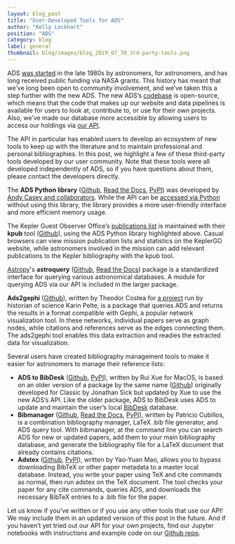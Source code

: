```yaml
---
layout: blog_post
title: "User-Developed Tools for ADS"
author: "Kelly Lockhart"
position: "ADS"
category: blog
label: general
thumbnail: blog/images/blog_2019_07_30_3rd-party-tools.png
---
```


<meta property="og:image" content="{{ site.baseurl }}/blog/images/blog_2019_07_30_3rd-party-tools.png">
<meta property="og:description" content="User-Developed Tools for ADS">

ADS [was started](https://ui.adsabs.harvard.edu/about/history/) in the late 1980s by astronomers, for astronomers, and has long received public funding via NASA grants. This history has meant that we’ve long been open to community involvement, and we’ve taken this a step further with the new ADS. The new ADS’s [codebase](https://github.com/adsabs) is open-source, which means that the code that makes up our website and data pipelines is available for users to look at, contribute to, or use for their own projects. Also, we’ve made our database more accessible by allowing users to access our holdings via [our API](https://github.com/adsabs/adsabs-dev-api).

The API in particular has enabled users to develop an ecosystem of new tools to keep up with the literature and to maintain professional and personal bibliographies. In this post, we highlight a few of these third-party tools developed by our user community. Note that these tools were all developed independently of ADS, so if you have questions about them, please contact the developers directly.

The **ADS Python library** ([Github](https://github.com/andycasey/ads), [Read the Docs](https://ads.readthedocs.io/en/latest/), [PyPI](https://pypi.org/project/ads/)) was developed by [Andy Casey and collaborators](https://ads.readthedocs.io/en/latest/#authors). While the API can be [accessed via Python](https://github.com/adsabs/adsabs-dev-api/blob/master/Converting_curl_to_python.ipynb) without using this library, the library provides a more user-friendly interface and more efficient memory usage.

The Kepler Guest Observer Office’s [publications list](https://keplerscience.arc.nasa.gov/publications.html) is maintained with their **kpub** tool  ([Github](https://github.com/KeplerGO/kpub)), using the ADS Python library highlighted above. Casual browsers can view mission publication lists and statistics on the KeplerGO website, while astronomers involved in the mission can add relevant publications to the Kepler bibliography with the kpub tool.

[Astropy](https://www.astropy.org/)'s **astroquery** ([Github](https://github.com/astropy/astroquery), [Read the Docs](https://astroquery.readthedocs.io/en/latest/)) package is a standardized interface for querying various astronomical databases. A module for querying ADS via our API is included in the larger package.

**Ads2gephi** ([Github](https://github.com/03b8/ads2gephi)), written by Theodor Costea for [a project](../blog/concepts-at-work) run by historian of science Karin Pelte, is a package that queries ADS and returns the results in a format compatible with Gephi, a popular network visualization tool. In these networks, individual papers serve as graph nodes, while citations and references serve as the edges connecting them. The ads2gephi tool enables this data extraction and readies the extracted data for visualization.

Several users have created bibliography management tools to make it easier for astronomers to manage their reference lists:
* **ADS to BibDesk** ([Github](https://github.com/r-xue/ads2bibdesk), [PyPI](https://pypi.org/project/ads2bibdesk/)), written by Rui Xue for MacOS, is based on an older version of a package by the same name ([Github](https://github.com/jonathansick/ads_bibdesk)) originally developed for Classic by Jonathan Sick but updated by Xue to use the new ADS’s API. Like the older package, ADS to BibDesk uses ADS to update and maintain the user’s local [BibDesk](https://bibdesk.sourceforge.io/) database.
* **Bibmanager** ([Github](https://github.com/pcubillos/bibmanager), [Read the Docs](https://bibmanager.readthedocs.io/en/latest/), [PyPI](https://pypi.org/project/bibmanager/)), written by Patricio Cubillos, is a combination bibliography manager, LaTeX .bib file generator, and ADS query tool. With bibmanager, at the command line you can search ADS for new or updated papers, add them to your main bibliography database, and generate the bibliography file for a LaTeX document that already contains citations.
* **Adstex** ([Github](https://github.com/yymao/adstex), [PyPI](https://pypi.org/project/adstex/)), written by Yao-Yuan Mao, allows you to bypass downloading BibTeX or other paper metadata to a master local database. Instead, you write your paper using TeX and cite commands as normal, then run adstex on the TeX document. The tool checks your paper for any cite commands, queries ADS, and downloads the necessary BibTeX entries to a .bib file for the paper.

Let us know if you’ve written or if you use any other tools that use our API! We may include them in an updated version of this post in the future. And if you haven’t yet tried out our API for your own projects, find our Jupyter notebooks with instructions and example code on our [Github repo](https://github.com/adsabs/adsabs-dev-api).
